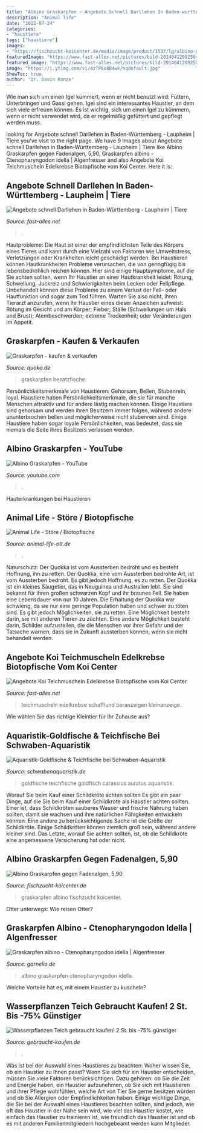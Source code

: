 ```yaml
---
title: "Albino Graskarpfen ~ Angebote Schnell Darllehen In Baden-württemberg"
description: "Animal life"
date: "2022-07-24"
categories:
- "haustiere"
tags: ["haustiere"]
images:
- "https://fischzucht-koicenter.de/media/image/product/1537/lg/albino-graskarpfen-10-12-cm~2.jpg"
featuredImage: "https://www.fast-alles.net/pictures/bild-20140412092504.jpg"
featured_image: "https://www.fast-alles.net/pictures/bild-20140412092504.jpg"
image: "https://i.ytimg.com/vi/4zTP6o8B4wk/hqdefault.jpg"
ShowToc: true
author: "Dr. Davin Kunze"
---
```



Wie man sich um einen Igel kümmert, wenn er nicht benutzt wird: Füttern, Unterbringen und Gassi gehen.
Igel sind ein interessantes Haustier, an dem sich viele erfreuen können. Es ist wichtig, sich um einen Igel zu kümmern, wenn er nicht verwendet wird, da er regelmäßig gefüttert und gepflegt werden muss.

	

		
looking for Angebote schnell Darllehen in Baden-Württemberg - Laupheim | Tiere you've visit to the right page. We have 9 Images about Angebote schnell Darllehen in Baden-Württemberg - Laupheim | Tiere like Albino Graskarpfen gegen Fadenalgen, 5,90, Graskarpfen albino - Ctenopharyngodon idella | Algenfresser and also Angebote Koi Teichmuscheln Edelkrebse Biotopfische vom Koi Center. Here it is:
		
    
## Angebote Schnell Darllehen In Baden-Württemberg - Laupheim | Tiere

<img loading=lazy src="https://www.fast-alles.net/pictures/bild-20140412093833.jpg" onerror="this.onerror=null;this.src='https://tse1.mm.bing.net/th?id=OIP.2JfQURMbeQYyLbQX4wgIygHaE7&amp;pid=15.1';" alt="Angebote schnell Darllehen in Baden-Württemberg - Laupheim | Tiere">

_Source: fast-alles.net_

>. 

	

Hautprobleme:
Die Haut ist einer der empfindlichsten Teile des Körpers eines Tieres und kann durch eine Vielzahl von Faktoren wie Umweltstress, Verletzungen oder Krankheiten leicht geschädigt werden. Bei Haustieren können Hautkrankheiten Probleme verursachen, die von geringfügig bis lebensbedrohlich reichen können. Hier sind einige Hauptsymptome, auf die Sie achten sollten, wenn Ihr Haustier an einer Hautkrankheit leidet: Rötung, Schwellung, Juckreiz und Schwierigkeiten beim Lecken oder Fellpflege. Unbehandelt können diese Probleme zu einem Verlust der Fell- oder Hautfunktion und sogar zum Tod führen. Warten Sie also nicht, Ihren Tierarzt anzurufen, wenn Ihr Haustier eines dieser Anzeichen aufweist: Rötung im Gesicht und am Körper; Fieber; Ställe (Schwellungen um Hals und Brust); Atembeschwerden; extreme Trockenheit; oder Veränderungen im Appetit.

    
## Graskarpfen - Kaufen &amp; Verkaufen

<img loading=lazy src="https://pic0.qimage.de/02/10/93/s246931002.jpg" onerror="this.onerror=null;this.src='https://tse1.mm.bing.net/th?id=OIP.3u_-WjCeuEuNNLWgQJAgLgAAAA&amp;pid=15.1';" alt="Graskarpfen - kaufen &amp; verkaufen">

_Source: quoka.de_

>graskarpfen besatzfische. 

	

Persönlichkeitsmerkmale von Haustieren: Gehorsam, Bellen, Stubenrein, loyal.
Haustiere haben Persönlichkeitsmerkmale, die sie für manche Menschen attraktiv und für andere lästig machen können. Einige Haustiere sind gehorsam und werden ihren Besitzern immer folgen, während andere ununterbrochen bellen und möglicherweise nicht stubenrein sind. Einige Haustiere haben sogar loyale Persönlichkeiten, was bedeutet, dass sie niemals die Seite ihres Besitzers verlassen werden.

    
## Albino Graskarpfen - YouTube

<img loading=lazy src="https://i.ytimg.com/vi/4zTP6o8B4wk/hqdefault.jpg" onerror="this.onerror=null;this.src='https://tse2.mm.bing.net/th?id=OIP.pe81tS14SEdAYUQeIwdY4QHaFj&amp;pid=15.1';" alt="Albino Graskarpfen - YouTube">

_Source: youtube.com_

>. 

	

Hauterkrankungen bei Haustieren

    
## Animal Life - Störe / Biotopfische

<img loading=lazy src="http://www.animal-life-ott.de/s/cc_images/cache_2475777115.jpg?t=1556956524" onerror="this.onerror=null;this.src='https://tse3.mm.bing.net/th?id=OIP.5j-3kYnryJKlKMYMDAEKPQAAAA&amp;pid=15.1';" alt="Animal Life - Störe / Biotopfische">

_Source: animal-life-ott.de_

>. 

	

Naturschutz: Der Quokka ist vom Aussterben bedroht und es besteht Hoffnung, ihn zu retten.
Der Quokka, eine vom Aussterben bedrohte Art, ist vom Aussterben bedroht. Es gibt jedoch Hoffnung, es zu retten. Der Quokka ist ein kleines Säugetier, das in Neuguinea und Australien lebt. Sie sind bekannt für ihren großen schwarzen Kopf und ihr braunes Fell. Sie haben eine Lebensdauer von nur 10 Jahren. Die Erhaltung der Quokka war schwierig, da sie nur eine geringe Population haben und schwer zu töten sind. Es gibt jedoch Möglichkeiten, sie zu retten. Eine Möglichkeit besteht darin, sie mit anderen Tieren zu züchten. Eine andere Möglichkeit besteht darin, Schilder aufzustellen, die die Menschen vor ihrer Gefahr und der Tatsache warnen, dass sie in Zukunft aussterben können, wenn sie nicht behandelt werden.

    
## Angebote Koi Teichmuscheln Edelkrebse Biotopfische Vom Koi Center

<img loading=lazy src="https://www.fast-alles.net/pictures/bild-20140412092504.jpg" onerror="this.onerror=null;this.src='https://tse2.mm.bing.net/th?id=OIP.CKnTmMbHXH_eywThIREjzwHaE7&amp;pid=15.1';" alt="Angebote Koi Teichmuscheln Edelkrebse Biotopfische vom Koi Center">

_Source: fast-alles.net_

>teichmuscheln edelkrebse schafflund tieranzeigen kleinanzeige. 

	

Wie wählen Sie das richtige Kleintier für Ihr Zuhause aus?

    
## Aquaristik-Goldfische &amp; Teichfische Bei Schwaben-Aquaristik

<img loading=lazy src="http://www.schwabenaquaristik.de/images/aquaristik_goldfische/Goldfische_2.jpg" onerror="this.onerror=null;this.src='https://tse4.mm.bing.net/th?id=OIP.xEYd5L7XpLYfDDm6AhBtEAHaFx&amp;pid=15.1';" alt="Aquaristik-Goldfische &amp; Teichfische bei Schwaben-Aquaristik">

_Source: schwabenaquaristik.de_

>goldfische teichfische goldfisch carassius auratus aquaristik. 

	

Worauf Sie beim Kauf einer Schildkröte achten sollten
Es gibt ein paar Dinge, auf die Sie beim Kauf einer Schildkröte als Haustier achten sollten.
Einer ist, dass Schildkröten sauberes Wasser und frische Nahrung haben sollten, damit sie wachsen und ihre natürlichen Fähigkeiten entwickeln können.
Eine andere zu berücksichtigende Sache ist die Größe der Schildkröte. Einige Schildkröten können ziemlich groß sein, während andere kleiner sind.
Das Letzte, worauf Sie achten sollten, ist, ob die Schildkröte eine angemessene Versicherung hat oder nicht.

    
## Albino Graskarpfen Gegen Fadenalgen, 5,90

<img loading=lazy src="https://fischzucht-koicenter.de/media/image/product/1537/lg/albino-graskarpfen-10-12-cm~2.jpg" onerror="this.onerror=null;this.src='https://tse1.mm.bing.net/th?id=OIP.PGBSmbL5M1uV4v6tq9D1tgHaHa&amp;pid=15.1';" alt="Albino Graskarpfen gegen Fadenalgen, 5,90">

_Source: fischzucht-koicenter.de_

>graskarpfen albino fischzucht koicenter. 

	

Otter unterwegs: Wie reisen Otter?

    
## Graskarpfen Albino - Ctenopharyngodon Idella | Algenfresser

<img loading=lazy src="https://www.garnelio.de/media/image/8b/a5/ec/Graskarpfen-albino.jpg" onerror="this.onerror=null;this.src='https://tse2.mm.bing.net/th?id=OIP.N3l0IBU1sm2Bd45Zs_KW2wHaF7&amp;pid=15.1';" alt="Graskarpfen albino - Ctenopharyngodon idella | Algenfresser">

_Source: garnelio.de_

>albino graskarpfen ctenopharyngodon idella. 

	

Welche Vorteile hat es, mit einem Haustier zu kuscheln?

    
## Wasserpflanzen Teich Gebraucht Kaufen! 2 St. Bis -75% Günstiger

<img loading=lazy src="https://i.ebayimg.com/00/s/MTYwMFg5MDA=/z/S4kAAOSw6OlfjhU3/$_57.JPG" onerror="this.onerror=null;this.src='https://tse1.mm.bing.net/th?id=OIP.T-jw0vsnv1x0Fpz1zOUWngHaNK&amp;pid=15.1';" alt="Wasserpflanzen Teich gebraucht kaufen! 2 St. bis -75% günstiger">

_Source: gebraucht-kaufen.de_

>. 

	

Was ist bei der Auswahl eines Haustieres zu beachten: Woher wissen Sie, ob ein Haustier zu Ihnen passt?
Wenn Sie sich für ein Haustier entscheiden, müssen Sie viele Faktoren berücksichtigen. Dazu gehören: ob Sie die Zeit und Energie haben, ein Haustier aufzunehmen, ob Sie sich mit Haustieren und ihrer Pflege wohlfühlen, welche Art von Tier Sie gerne besitzen würden und ob Sie Allergien oder Empfindlichkeiten haben. Einige wichtige Dinge, die Sie bei der Auswahl eines Haustieres beachten sollten, sind jedoch, wie oft das Haustier in der Nähe sein wird, wie viel das Haustier kostet, wie einfach das Haustier zu trainieren ist, wie freundlich das Haustier ist und ob es mit anderen Familienmitgliedern hochgebeamt werden kann Mitglieder.

